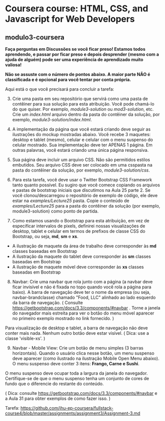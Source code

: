 # Coursera course: HTML, CSS, and Javascript for Web Developers

## modulo3-coursera

**Faça perguntas em Discussões se você ficar preso! Estamos todos aprendendo, e passar por ficar preso e depois desprender (mesmo com a ajuda de alguém) pode ser uma experiência de aprendizado muito valiosa!**

**Não se assuste com o número de pontos abaixo. A maior parte NÃO é classificada e é opcional para você tentar por conta própria.**

Aqui está o que você precisará para concluir a tarefa:

3. Crie uma pasta em seu repositório que servirá como uma pasta de contêiner para sua solução para esta atribuição. Você pode chamá-lo do que quiser. Por exemplo, _module3-solution_ ou _mod3-solution_, etc. Crie um _index.html_ arquivo dentro da pasta do contêiner da solução, por exemplo, _module3-solution/index.html_.

4.  A implementação da página que você estará criando deve seguir as ilustrações do mockup mostradas abaixo. Você recebe 3 maquetes: desktop e tablet (mesmo), celular e celular com o menu suspenso do celular mostrado. Sua implementação deve ter APENAS 1 página. Em outras palavras, você estará criando uma única página responsiva.

5. Sua página deve incluir um arquivo CSS. Não são permitidos estilos embutidos. Seu arquivo CSS deve ser colocado em uma csspasta na pasta do contêiner da solução, por exemplo, _module3-solution/css_.

6. Para esta tarefa, você deve usar o Twitter Bootstrap CSS Framework tanto quanto possível. Eu sugiro que você comece copiando os arquivos e pastas de bootstrap iniciais que discutimos na Aula 25 parte 2. Se você clonou/descarregou o repositório de exemplo de código, ele deve estar na _examples/Lecture25_ pasta. Copie o conteúdo de _examples/Lecture25_  para a pasta do contêiner da solução (por exemplo, module3-solution) como ponto de partida.


7. Como estamos usando o Bootstrap para esta atribuição, em vez de especificar intervalos de pixels, definirei nossas visualizações de desktop, tablet e celular em termos de prefixos de classe CSS do Bootstrap, ou seja, **md**, **sm** e **xs**.

- A ilustração de maquete da área de trabalho deve corresponder às **md** classes baseadas em Bootstrap
- A ilustração da maquete do tablet deve corresponder às **sm** classes baseadas em Bootstrap
- A ilustração de maquete móvel deve corresponder às **xs** classes baseadas em Bootstrap

8. Navbar: Crie uma navbar que rola junto com a página (a navbar deve ficar invisível e não é fixada no topo quando você rola a página para baixo). A barra de navegação deve ter o nome da empresa (ou seja, navbar-brandclasse) chamado "Food, LLC" alinhado ao lado esquerdo da barra de navegação. ( Consulte https://getbootstrap.com/docs/3.3/components/#navbar . Torne a janela do navegador mais estreita para ver o botão do menu móvel aparecer no primeiro exemplo mostrado no link fornecido. )

Para visualização de desktop e tablet, a barra de navegação não deve conter mais nada. Nenhum outro botão deve estar visível. ( Dica: use a classe 'visible-xs'. )

9. Navbar - Mobile View: Crie um botão de menu simples (3 barras horizontais). Quando o usuário clica nesse botão, um menu suspenso deve aparecer (como ilustrado na ilustração Mobile Open Menu abaixo). O menu suspenso deve conter 3 itens: **Frango, Carne e Sushi**.

O menu suspenso deve ocupar toda a largura da janela do navegador. Certifique-se de que o menu suspenso tenha um conjunto de cores de fundo que o diferencie do restante do conteúdo.

( Dica: consulte https://getbootstrap.com/docs/3.3/components/#navbar e a Aula 31 para obter exemplos de como fazer isso. )



Tarefa: https://github.com/jhu-ep-coursera/fullstack-course4/blob/master/assignments/assignment3/Assignment-3.md

